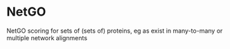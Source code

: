 # NetGO
NetGO scoring for sets of (sets of) proteins, eg as exist in many-to-many or multiple network alignments
